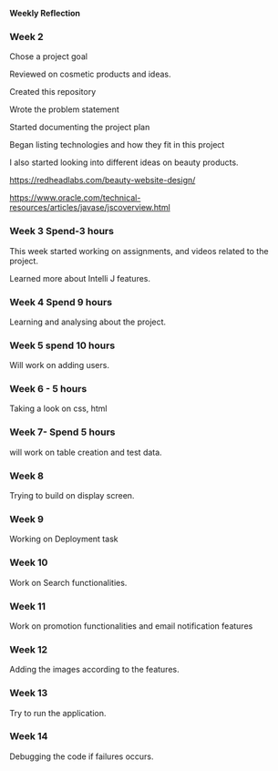 **Weekly Reflection**

### Week 2

Chose a project goal

Reviewed on cosmetic products and ideas.

Created this repository

Wrote the problem statement

Started documenting the project plan

Began listing technologies and how they fit in this project

I also started looking into different ideas on beauty products.

https://redheadlabs.com/beauty-website-design/

https://www.oracle.com/technical-resources/articles/javase/jscoverview.html

### Week 3 Spend-3 hours

This week started working on assignments, and videos related to the project.

Learned more about Intelli J features.

### Week 4 Spend 9 hours

Learning and analysing about the project.

### Week 5 spend 10 hours
Will work on adding users.

### Week 6 - 5 hours
Taking a look on css, html

### Week 7- Spend 5 hours
will work on table creation and test data.

### Week 8
Trying to build on display screen.

### Week 9
Working on Deployment task 

### Week 10
Work on Search functionalities.

### Week 11
Work on promotion functionalities and email notification features

### Week 12
Adding the images according to the features.

### Week 13
Try to run the application.

### Week 14
Debugging the code if failures occurs.





